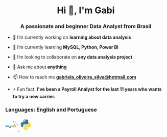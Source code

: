 <h1 align="center">Hi 👋, I'm Gabi</h1>
<h3 align="center">A passionate and beginner Data Analyst from Brasil</h3>

- 🔭 I’m currently working on **learning about data analysis**

- 🌱 I’m currently learning **MySQL, Python, Power BI**

- 👯 I’m looking to collaborate on **any data analysis project**

- 💬 Ask me about **anything**

- 📫 How to reach me **gabriela_oliveira_silva@hotmail.com**

- ⚡ Fun fact: **I've been a Payroll Analyst for the last 11 years who wants to try a new carrier.**

<h3 align="left"></h3>
<p align="left">
</p>

<h3 align="left">Languages: English and Portuguese</h3>
<p align="left"> <a href="https://www.mysql.com/" target="_blank" rel="noreferrer"> <img src="https://raw.githubusercontent.com/devicons/devicon/master/icons/mysql/mysql-original-wordmark.svg" alt="mysql" width="40" height="40"/> </a> <a href="https://www.python.org" target="_blank" rel="noreferrer"> <img src="https://raw.githubusercontent.com/devicons/devicon/master/icons/python/python-original.svg" alt="python" width="40" height="40"/> </a> </p>
